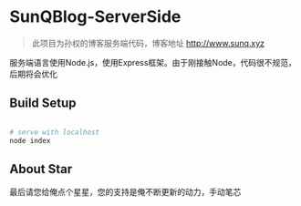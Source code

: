 # SunQBlog-ServerSide

> 此项目为孙权的博客服务端代码，博客地址 http://www.sunq.xyz

服务端语言使用Node.js，使用Express框架。由于刚接触Node，代码很不规范，后期将会优化

## Build Setup

``` bash

# serve with localhost
node index
```

## About Star
最后请您给俺点个星星，您的支持是俺不断更新的动力，手动笔芯
